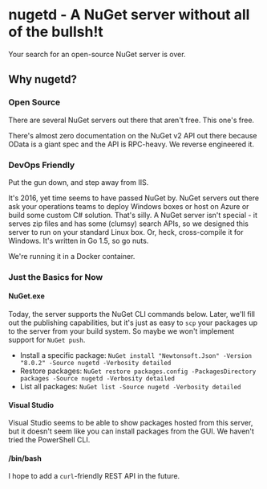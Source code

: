 # nugetd - A NuGet server without all of the bullsh!t

Your search for an open-source NuGet server is over.

## Why nugetd?

### Open Source

There are several NuGet servers out there that aren't free.  This one's free.

There's almost zero documentation on the NuGet v2 API out there because OData is a giant spec and the API is RPC-heavy.  We reverse engineered it.

### DevOps Friendly

Put the gun down, and step away from IIS.

It's 2016, yet time seems to have passed NuGet by. NuGet servers out there ask your operations teams to deploy Windows boxes or host on Azure or build some custom C# solution. That's silly.  A NuGet server isn't special - it serves zip files and has some (clumsy) search APIs, so we designed this server to run on your standard Linux box.  Or, heck, cross-compile it for Windows.  It's written in Go 1.5, so go nuts.

We're running it in a Docker container.  

### Just the Basics for Now

#### NuGet.exe

Today, the server supports the NuGet CLI commands below.  Later, we'll fill out the publishing capabilities, but it's just as easy to `scp` your packages up to the server from your build system.  So maybe we won't implement support for `NuGet push`.

- Install a specific package: `NuGet install "Newtonsoft.Json" -Version "8.0.2" -Source nugetd -Verbosity detailed`
- Restore packages: `NuGet restore packages.config -PackagesDirectory packages -Source nugetd -Verbosity detailed`
- List all packages: `NuGet list -Source nugetd -Verbosity detailed`

#### Visual Studio

Visual Studio seems to be able to show packages hosted from this server, but it doesn't seem like you can install packages from the GUI.  We haven't tried the PowerShell CLI.

#### /bin/bash

I hope to add a `curl`-friendly REST API in the future.
